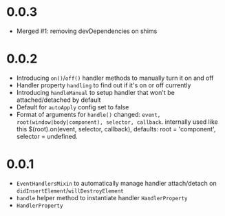 # 0.0.3

* Merged #1: removing devDependencies on shims

# 0.0.2

* Introducing `on()`/`off()` handler methods to manually turn it on and off
* Handler property `handling` to find out if it's on or off currently
* Introducing `handleManual` to setup handler that won't be attached/detached by default
* Default for `autoApply` config set to false
* Format of arguments for `handle()` changed: `event, root(window|body|component), selector, callback`. internally used like this $(root).on(event, selector, callback), defaults: root = 'component', selector = undefined.

# 0.0.1

* `EventHandlersMixin` to automatically manage handler attach/detach on `didInsertElement`/`willDestroyElement`
* `handle` helper method to instantiate handler `HandlerProperty`
* `HandlerProperty`